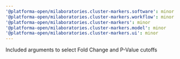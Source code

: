 ```yaml
---
'@platforma-open/milaboratories.cluster-markers.software': minor
'@platforma-open/milaboratories.cluster-markers.workflow': minor
'@platforma-open/milaboratories.cluster-markers': minor
'@platforma-open/milaboratories.cluster-markers.model': minor
'@platforma-open/milaboratories.cluster-markers.ui': minor
---
```


Included arguments to select Fold Change and P-Value cutoffs
